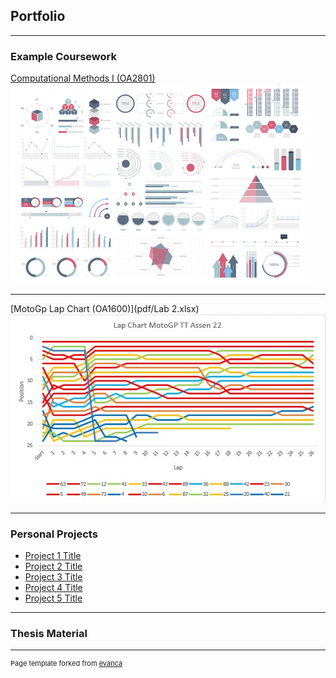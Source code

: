 ## Portfolio

---

### Example Coursework

[Computational Methods I (OA2801)](/sample_page)
<img src="images/dummy_thumbnail.jpg?raw=true"/>

---
[MotoGp Lap Chart (OA1600)](pdf/Lab 2.xlsx)
<img src="images/Lap Chart.jpg?raw=true"/>

---

### Personal Projects

- [Project 1 Title](http://example.com/)
- [Project 2 Title](http://example.com/)
- [Project 3 Title](http://example.com/)
- [Project 4 Title](http://example.com/)
- [Project 5 Title](http://example.com/)

---

### Thesis Material


---
<p style="font-size:11px">Page template forked from <a href="https://github.com/evanca/quick-portfolio">evanca</a></p>
<!-- Remove above link if you don't want to attibute -->
